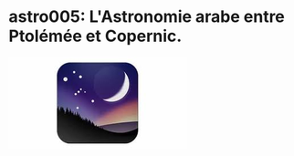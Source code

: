 <!--
author: (c) riadh BEN NESSIB
email: riadhbennessib@gmail.com
version: 0.1.0
language: fr
logo: https://raw.githubusercontent.com/pyTUNISIA/home/master/images/stellarium.jpg
comment: astroTUNISIA: Astronomie pour tous.
mode: Textbook
-->

# astro005: L'Astronomie arabe entre Ptolémée et Copernic.
![Image astroTUNISIA.png](https://raw.githubusercontent.com/pyTUNISIA/home/master/images/stellarium.jpg)
